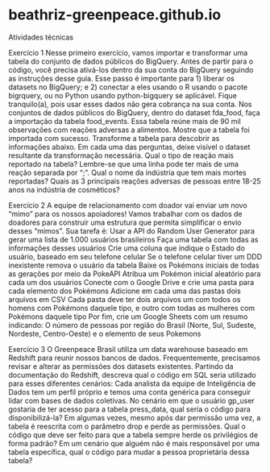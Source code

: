 # beathriz-greenpeace.github.io
Atividades técnicas

Exercício 1
Nesse primeiro exercício, vamos importar e transformar uma tabela do conjunto de dados públicos do BigQuery. Antes de partir para o código, você precisa ativá-los dentro da sua conta do BigQuery seguindo as instruções desse guia. Esse passo é importante para 1) liberar os datasets no BigQuery; e 2) conectar a eles usando o R usando o pacote bigrquery, ou no Python usando python-bigquery se aplicável. Fique tranquilo(a), pois usar esses dados não gera cobrança na sua conta.
Nos conjuntos de dados públicos do BigQuery, dentro do dataset fda_food, faça a importação da tabela food_events. Essa tabela reúne mais de 90 mil observações com reações adversas a alimentos. Mostre que a tabela foi importada com sucesso.
Transforme a tabela para descobrir as informações abaixo. Em cada uma das perguntas, deixe visível o dataset resultante da transformação necessária.
Qual o tipo de reação mais reportado na tabela? Lembre-se que uma linha pode ter mais de uma reação separada por “;”.
Qual o nome da indústria que tem mais mortes reportadas?
Quais as 3 principais reações adversas de pessoas entre 18-25 anos na indústria de cosméticos?

Exercício 2
A equipe de relacionamento com doador vai enviar um novo “mimo” para os nossos apoiadores! Vamos trabalhar com os dados de doadores para construir uma estrutura que permita simplificar o envio desses “mimos”.
Sua tarefa é:
Usar a API do Random User Generator para gerar uma lista de 1.000 usuários brasileiros
Faça uma tabela com todas as informações desses usuários
Crie uma coluna que indique o Estado do usuário, baseado em seu telefone celular
Se o telefone celular tiver um DDD inexistente remova o usuário da tabela
Baixe os Pokémons iniciais de todas as gerações por meio da PokeAPI
Atribua um Pokémon inicial aleatório para cada um dos usuários
Conecte com o Google Drive e crie uma pasta para cada elemento dos Pokémons
Adicione em cada uma das pastas dois arquivos em CSV
Cada pasta deve ter dois arquivos um com todos os homens com Pokémons daquele tipo, e outro com todas as mulheres com Pokémons daquele tipo
Por fim, crie um Google Sheets com um resumo indicando:
O número de pessoas por região do Brasil (Norte, Sul, Sudeste, Nordeste, Centro-Oeste) e o elemento de seus Pokemons

Exercício 3
O Greenpeace Brasil utiliza um data warehouse baseado em Redshift para reunir nossos bancos de dados. Frequentemente, precisamos revisar e alterar as permissões dos datasets existentes. Partindo da documentação do Redshift, descreva qual o código em SQL seria utilizado para esses diferentes cenários:
Cada analista da equipe de Inteligência de Dados tem um perfil próprio e temos uma conta genérica para conseguir lidar com bases de dados coletivas. No cenário em que o usuário gp_user gostaria de ter acesso para a tabela press_data, qual seria o código para disponibilizá-la?
Em algumas vezes, mesmo após dar permissão uma vez, a tabela é reescrita com o parâmetro drop e perde as permissões. Qual o código que deve ser feito para que a tabela sempre herde os privilégios de forma padrão?
Em um cenário que alguém não é mais responsável por uma tabela específica, qual o código para mudar a pessoa proprietária dessa tabela?
